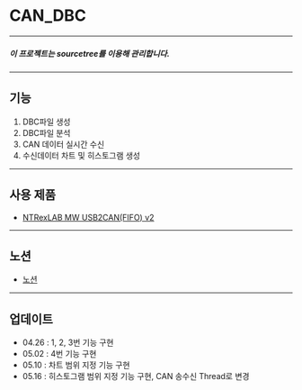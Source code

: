 # CAN_DBC
---
##### **이 프로젝트는 sourcetree를 이용해 관리합니다.**
---
## 기능
1. DBC파일 생성
2. DBC파일 분석
3. CAN 데이터 실시간 수신
4. 수신데이터 차트 및 히스토그램 생성
---
## 사용 제품
- [NTRexLAB MW USB2CAN(FIFO) v2](https://www.devicemart.co.kr/goods/view?no=1323536#goods_file)
---
## 노션
- [노션](https://incredible-coconut-6d1.notion.site/DBC-Editor-ce928f07464b4e24a697b0e7f91b8e05)
---
## 업데이트
- 04.26 : 1, 2, 3번 기능 구현
- 05.02 : 4번 기능 구현
- 05.10 : 차트 범위 지정 기능 구현
- 05.16 : 히스토그램 범위 지정 기능 구현,   CAN 송수신 Thread로 변경
